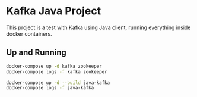 # Kafka Java Project

This project is a test with Kafka using Java client, running everything inside docker containers.

## Up and Running

```bash
docker-compose up -d kafka zookeeper
docker-compose logs -f kafka zookeeper

docker-compose up -d --build java-kafka
docker-compose logs -f java-kafka
```
